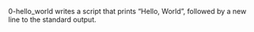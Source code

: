 0-hello_world writes a script that prints “Hello, World”, followed by a new line to the standard output.
